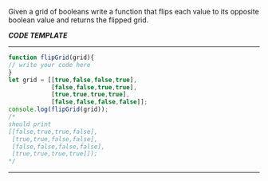 Given a grid of booleans write a function that flips each value to its opposite boolean value and returns the flipped grid.

***CODE TEMPLATE***
****************************
```js
function flipGrid(grid){
// write your code here
}
let grid = [[true,false,false,true],
            [false,false,true,true],
            [true,true,true,true],
            [false,false,false,false]];
console.log(flipGrid(grid));
/*
should print
[[false,true,true,false],
 [true,true,false,false],
 [false,false,false,false],
 [true,true,true,true]]);
*/
```
****************************
